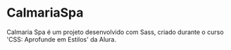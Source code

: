 # CalmariaSpa
 Calmaria Spa é um projeto desenvolvido com Sass, criado durante o curso 'CSS: Aprofunde em Estilos' da Alura.
